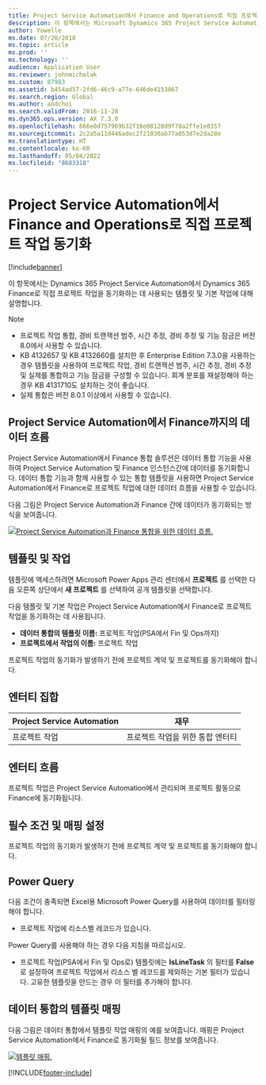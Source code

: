 ```yaml
---
title: Project Service Automation에서 Finance and Operations로 직접 프로젝트 작업 동기화
description: 이 항목에서는 Microsoft Dynamics 365 Project Service Automation에서 Dynamics 365 Finance로 직접 프로젝트 작업을 동기화하는 데 사용되는 템플릿 및 기본 작업에 대해 설명합니다.
author: Yowelle
ms.date: 07/20/2018
ms.topic: article
ms.prod: ''
ms.technology: ''
audience: Application User
ms.reviewer: johnmichalak
ms.custom: 87983
ms.assetid: b454ad57-2fd6-46c9-a77e-646de4153067
ms.search.region: Global
ms.author: andchoi
ms.search.validFrom: 2016-11-28
ms.dyn365.ops.version: AX 7.3.0
ms.openlocfilehash: 666e0d757969b32f16e08128d9f78a2ffe1e8357
ms.sourcegitcommit: 2c2a5a11d446adec2f21030ab77a053d7e2da28e
ms.translationtype: HT
ms.contentlocale: ko-KR
ms.lasthandoff: 05/04/2022
ms.locfileid: "8683318"
---
```

# <a name="synchronize-project-tasks-directly-from-project-service-automation-to-finance-and-operations"></a>Project Service Automation에서 Finance and Operations로 직접 프로젝트 작업 동기화

[!include[banner](../includes/banner.md)]

이 항목에서는 Dynamics 365 Project Service Automation에서 Dynamics 365 Finance로 직접 프로젝트 작업을 동기화하는 데 사용되는 템플릿 및 기본 작업에 대해 설명합니다.

> [!NOTE]
> - 프로젝트 작업 통합, 경비 트랜잭션 범주, 시간 추정, 경비 추정 및 기능 잠금은 버전 8.0에서 사용할 수 있습니다.
> - KB 4132657 및 KB 4132660를 설치한 후 Enterprise Edition 7.3.0을 사용하는 경우 템플릿을 사용하여 프로젝트 작업, 경비 트랜잭션 범주, 시간 추정, 경비 추정 및 실제를 통합하고 기능 잠금을 구성할 수 있습니다. 회계 분포를 재설정해야 하는 경우 KB 4131710도 설치하는 것이 좋습니다.
> - 실제 통합은 버전 8.0.1 이상에서 사용할 수 있습니다.

## <a name="data-flow-for-project-service-automation-to-finance"></a>Project Service Automation에서 Finance까지의 데이터 흐름

Project Service Automation에서 Finance 통합 솔루션은 데이터 통합 기능을 사용하여 Project Service Automation 및 Finance 인스턴스간에 데이터를 동기화합니다. 데이터 통합 기능과 함께 사용할 수 있는 통합 템플릿을 사용하면 Project Service Automation에서 Finance로 프로젝트 작업에 대한 데이터 흐름을 사용할 수 있습니다.

다음 그림은 Project Service Automation과 Finance 간에 데이터가 동기화되는 방식을 보여줍니다.

[![Project Service Automation과 Finance 통합을 위한 데이터 흐름.](./media/ProjectTasksFlow.png)](./media/ProjectTasksFlow.png)

## <a name="template-and-task"></a>템플릿 및 작업

템플릿에 액세스하려면 Microsoft Power Apps 관리 센터에서 **프로젝트** 를 선택한 다음 오른쪽 상단에서 **새 프로젝트** 를 선택하여 공개 템플릿을 선택합니다.

다음 템플릿 및 기본 작업은 Project Service Automation에서 Finance로 프로젝트 작업을 동기화하는 데 사용됩니다.

- **데이터 통합의 템플릿 이름:** 프로젝트 작업(PSA에서 Fin 및 Ops까지)
- **프로젝트에서 작업의 이름:** 프로젝트 작업

프로젝트 작업의 동기화가 발생하기 전에 프로젝트 계약 및 프로젝트를 동기화해야 합니다.

## <a name="entity-set"></a>엔터티 집합

| Project Service Automation | 재무                             |
|----------------------------|-------------------------------------|
| 프로젝트 작업              | 프로젝트 작업을 위한 통합 엔터티 |

## <a name="entity-flow"></a>엔터티 흐름

프로젝트 작업은 Project Service Automation에서 관리되며 프로젝트 활동으로 Finance에 동기화됩니다.

## <a name="prerequisites-and-mapping-setup"></a>필수 조건 및 매핑 설정

프로젝트 작업의 동기화가 발생하기 전에 프로젝트 계약 및 프로젝트를 동기화해야 합니다.

## <a name="power-query"></a>Power Query

다음 조건이 충족되면 Excel용 Microsoft Power Query를 사용하여 데이터를 필터링해야 합니다.

- 프로젝트 작업에 리소스별 레코드가 있습니다.

Power Query를 사용해야 하는 경우 다음 지침을 따르십시오.

- 프로젝트 작업(PSA에서 Fin 및 Ops로) 템플릿에는  **IsLineTask** 의 필터를 **False** 로 설정하여 프로젝트 작업에서 리소스 별 레코드를 제외하는 기본 필터가 있습니다. 고유한 템플릿을 만드는 경우 이 필터를 추가해야 합니다.

## <a name="template-mapping-in-data-integration"></a>데이터 통합의 템플릿 매핑

다음 그림은 데이터 통합에서 템플릿 작업 매핑의 예를 보여줍니다. 매핑은 Project Service Automation에서 Finance로 동기화될 필드 정보를 보여줍니다.

[![템플릿 매핑.](./media/ProjectTasksMapping.png)](./media/ProjectTasksMapping.png)


[!INCLUDE[footer-include](../includes/footer-banner.md)]